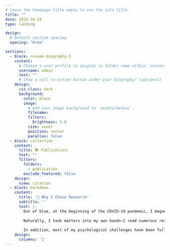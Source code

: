 ```yaml
---
# Leave the homepage title empty to use the site title
title: ""
date: 2022-10-24
type: landing

design:
  # Default section spacing
  spacing: "6rem"

sections:
  - block: resume-biography-3
    content:
      # Choose a user profile to display (a folder name within `content/authors/`)
      username: admin
      text: ""
      # Show a call-to-action button under your biography? (optional)
    design:
      css_class: dark
      background:
        color: black
        image:
          # Add your image background to `assets/media/`.
          filename: 
          filters:
            brightness: 1.0
          size: cover
          position: center
          parallax: false
  - block: collection
    content:
      title: 📚 Publications
      text: ""
      filters:
        folders:
          - publication
        exclude_featured: false
    design:
      view: citation
  - block: markdown
    content:
      title: '🌟 Why I Chose Research'
      subtitle: ''
      text: |-
        Out of blue, at the beginning of the COVID-19 pandemic, I began suffered from chronic pain. It was excruciating pain 24/7. I had to go to the emergency room twice and faced significant physio-psychological challenges. Despite consulting multiple clinical departments and major institutions, I was unable to receive a definitive diagnosis. 
        
        Naturally, I took matters into my own hands—I read numerous research papers and other online resources to try to find a diagnosis and continued searching for clinicians who could help me. Eventually, through modern science, my chronic pain was (mostly) resolved after approximately 1.5 years.
        
        In addition, most of my psychological challenges have been fully resolved, and I believe I am now arguably healthier than before. Through this journey, I came to realize that my well-being—and that of others—rests on the shoulders of technology and science. I believe I wouldn’t be where I am today without the support of science and society, and I feel it is my responsibility to give back what I have received.
    design:
      columns: '1'
---
```


